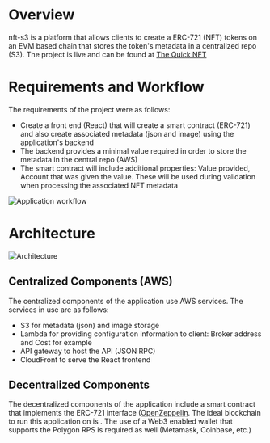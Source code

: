 # Overview

nft-s3 is a platform that allows clients to create a ERC-721 (NFT) tokens on an EVM based chain that stores the token's metadata in a centralized repo (S3).  The project is live and can be found at <a href="https://thequicknft.com" target="_blank">The Quick NFT</a>

# Requirements and Workflow

The requirements of the project were as follows:

- Create a front end (React) that will create a smart contract (ERC-721) and also create associated metadata (json and image) using the application's backend
- The backend provides a minimal value required in order to store the metadata in the central repo (AWS)
- The smart contract will include additional properties: Value provided, Account that was given the value.  These will be used during validation when processing the associated NFT metadata

<img src="https://mk-nft-token-document.s3.amazonaws.com/nft-s3-process-chart.jpg" alt="Application workflow"></img>

# Architecture

<img src="https://mk-nft-token-document.s3.amazonaws.com/nfts3-architecture.jpg" alt="Architecture"></img>

## Centralized Components (AWS)

The centralized components of the application use AWS services.  The services in use are as follows:
- S3 for metadata (json) and image storage
- Lambda for providing configuration information to client: Broker address and Cost for example
- API gateway to host the API (JSON RPC)
- CloudFront to serve the React frontend

## Decentralized Components

The decentralized components of the application include a smart contract that implements the ERC-721 interface (<a href="https://github.com/OpenZeppelin/openzeppelin-contracts" target="_blank">OpenZeppelin</a>.  The ideal blockchain to run this application on is <a href="https://polygon.technology/" target="_blank"></a>.  The use of a Web3 enabled wallet that supports the Polygon RPS is required as well (Metamask, Coinbase, etc.)


